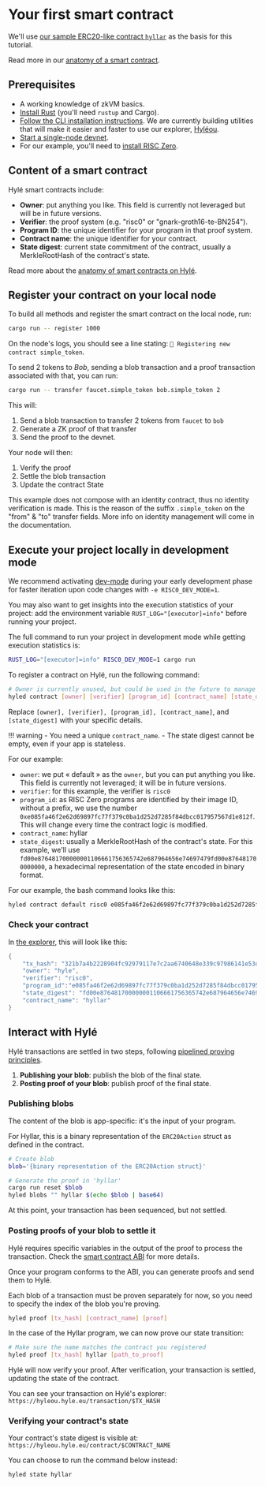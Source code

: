 # Your first smart contract

We'll use [our sample ERC20-like contract `hyllar`](https://github.com/Hyle-org/examples/tree/simple_erc20/simple-erc20) as the basis for this tutorial.

Read more in our [anatomy of a smart contract](../general-doc/anatomy-smart-contracts.md).

## Prerequisites

- A working knowledge of zkVM basics.
- [Install Rust](https://www.rust-lang.org/tools/install) (you'll need `rustup` and Cargo).
- [Follow the CLI installation instructions](user-tooling.md). We are currently building utilities that will make it easier and faster to use our explorer, [Hyléou](../explorer.md).
- [Start a single-node devnet](./devnet.md).
- For our example, you'll need to [install RISC Zero](https://dev.risczero.com/api/zkvm/install). 

## Content of a smart contract

Hylé smart contracts include:

- **Owner**: put anything you like. This field is currently not leveraged but will be in future versions.
- **Verifier**: the proof system (e.g. "risc0" or "gnark-groth16-te-BN254").
- **Program ID**: the unique identifier for your program in that proof system.
- **Contract name**: the unique identifier for your contract.
- **State digest**: current state commitment of the contract, usually a MerkleRootHash of the contract's state.

Read more about the [anatomy of smart contracts on Hylé](../general-doc/anatomy-smart-contracts.md).

<!--## Start your devnet and install our CLI

See our instructions on [starting your devnet](./devnet.md) and [downloading our CLI](./user-tooling.md) if not already done.

 Montrer un exemple de repo à clone -> ça te donnera cet output qui te donne le program ID à register.
Pour ça, il faut que #tech fasse un exemple copier-coller avec un petit tooling à côté.
On l'a avec hyrun. Note for Alex: hyled risque de sauter. -->

## Register your contract on your local node

To build all methods and register the smart contract on the local node, run:

```bash
cargo run -- register 1000
```

On the node's logs, you should see a line stating: `📝 Registering new contract simple_token`.

To send 2 tokens to *Bob*, sending a blob transaction and a proof transaction associated with that, you can run:

```bash
cargo run -- transfer faucet.simple_token bob.simple_token 2
```

This will:

1. Send a blob transaction to transfer 2 tokens from `faucet` to `bob`
2. Generate a ZK proof of that transfer
3. Send the proof to the devnet.

Your node will then:

1. Verify the proof
1. Settle the blob transaction
1. Update the contract State

This example does not compose with an identity contract, thus no identity verification is made. This is the reason of the suffix `.simple_token` on the "from" & "to" transfer fields. More info on identity management will come in the documentation.

## Execute your project locally in development mode

We recommend activating [dev-mode](https://dev.risczero.com/api/generating-proofs/dev-mode) during your early development phase for faster iteration upon code changes with `-e RISC0_DEV_MODE=1`.

You may also want to get insights into the execution statistics of your project: add the environment variable `RUST_LOG="[executor]=info"` before running your project.

The full command to run your project in development mode while getting execution statistics is:

```bash
RUST_LOG="[executor]=info" RISC0_DEV_MODE=1 cargo run
```

To register a contract on Hylé, run the following command:

```bash
# Owner is currently unused, but could be used in the future to manage contract permissions
hyled contract [owner] [verifier] [program_id] [contract_name] [state_digest]
```

Replace `[owner], [verifier], [program_id], [contract_name]`, and `[state_digest]` with your specific details.

!!! warning
    - You need a unique `contract_name`.
    - The state digest cannot be empty, even if your app is stateless.

For our example:

- `owner`: we put « default » as the `owner`, but you can put anything you like. This field is currently not leveraged; it will be in future versions.
- `verifier`: for this example, the verifier is `risc0`
- `program_id`: as RISC Zero programs are identified by their image ID, without a prefix, we use the number `0xe085fa46f2e62d69897fc77f379c0ba1d252d7285f84dbcc017957567d1e812f`. This will change every time the contract logic is modified.
- `contract_name`: hyllar
- `state_digest`: usually a MerkleRootHash of the contract's state. For this example, we'll use `fd00e876481700000001106661756365742e687964656e74697479fd00e876481700000000`, a hexadecimal representation of the state encoded in binary format.

For our example, the bash command looks like this:

```bash
hyled contract default risc0 e085fa46f2e62d69897fc77f379c0ba1d252d7285f84dbcc017957567d1e812f hyllar fd00e876481700000001106661756365742e687964656e74697479fd00e876481700000000
```

### Check your contract

In [the explorer](https://hyleou.hyle.eu/), this will look like this:

```rust
{
    "tx_hash": "321b7a4b2228904fc92979117e7c2aa6740648e339c97986141e53d967e08097",
    "owner": "hyle",
    "verifier": "risc0",
    "program_id":"e085fa46f2e62d69897fc77f379c0ba1d252d7285f84dbcc017957567d1e812f",
    "state_digest": "fd00e876481700000001106661756365742e687964656e74697479fd00e876481700000000",
    "contract_name": "hyllar"
}
```

## Interact with Hylé

Hylé transactions are settled in two steps, following [pipelined proving principles](../general-doc/pipelined-proving.md).

1. **Publishing your blob**: publish the blob of the final state.
2. **Posting proof of your blob**: publish proof of the final state.

### Publishing blobs

The content of the blob is app-specific: it's the input of your program.

For Hyllar, this is a binary representation of the `ERC20Action` struct as defined in the contract.

```bash
# Create blob
blob='{binary representation of the ERC20Action struct}'

# Generate the proof in 'hyllar'
cargo run reset $blob 
hyled blobs "" hyllar $(echo $blob | base64)
```

At this point, your transaction has been sequenced, but not settled.

### Posting proofs of your blob to settle it

Hylé requires specific variables in the output of the proof to process the transaction. Check the [smart contract ABI](../general-doc/smart-contract-abi.md) for more details.

Once your program conforms to the ABI, you can generate proofs and send them to Hylé.

Each blob of a transaction must be proven separately for now, so you need to specify the index of the blob you're proving.

```bash
hyled proof [tx_hash] [contract_name] [proof]
```

In the case of the Hyllar program, we can now prove our state transition:

```bash
# Make sure the name matches the contract you registered
hyled proof [tx_hash] hyllar [path_to_proof]
```

Hylé will now verify your proof. After verification, your transaction is settled, updating the state of the contract.

You can see your transaction on Hylé's explorer: `https://hyleou.hyle.eu/transaction/$TX_HASH`

### Verifying your contract's state

Your contract's state digest is visible at: `https://hyleou.hyle.eu/contract/$CONTRACT_NAME`

You can choose to run the command below instead:

```bash
hyled state hyllar
```
